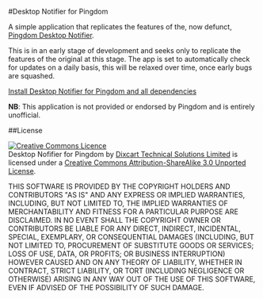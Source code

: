 #Desktop Notifier for Pingdom

A simple application that replicates the features of the, now defunct, [Pingdom Desktop Notifier](http://royal.pingdom.com/2009/12/22/new-desktop-notifier-for-website-downtime/).

This is in an early stage of development and seeks only to replicate the features of the original at this stage.  The app is set to automatically check for updates on a daily basis, this will be relaxed over time, once early bugs are squashed.

[Install Desktop Notifier for Pingdom and all dependencies](http://blogs.dixcart.com/public/technology/2012/10/pingdom-desktop-notifier-is-dead-long-live-desktop-notifier-for-pingdom.html)

**NB**: This application is not provided or endorsed by Pingdom and is entirely unofficial.

##License

<a rel="license" href="http://creativecommons.org/licenses/by-sa/3.0/"><img alt="Creative Commons Licence" style="border-width:0" src="http://i.creativecommons.org/l/by-sa/3.0/88x31.png" /></a><br /><span xmlns:dct="http://purl.org/dc/terms/" href="http://purl.org/dc/dcmitype/InteractiveResource" property="dct:title" rel="dct:type">Desktop Nofifier for Pingdom</span> by <a xmlns:cc="http://creativecommons.org/ns#" href="http://dixcart.com/it" property="cc:attributionName" rel="cc:attributionURL">Dixcart Technical Solutions Limited</a> is licensed under a <a rel="license" href="http://creativecommons.org/licenses/by-sa/3.0/">Creative Commons Attribution-ShareAlike 3.0 Unported License</a>.

THIS SOFTWARE IS PROVIDED BY THE COPYRIGHT HOLDERS AND CONTRIBUTORS "AS IS" AND ANY EXPRESS OR IMPLIED WARRANTIES, INCLUDING, BUT NOT LIMITED TO, THE IMPLIED WARRANTIES OF MERCHANTABILITY AND FITNESS FOR A PARTICULAR PURPOSE ARE DISCLAIMED. IN NO EVENT SHALL THE COPYRIGHT OWNER OR CONTRIBUTORS BE LIABLE FOR ANY DIRECT, INDIRECT, INCIDENTAL, SPECIAL, EXEMPLARY, OR CONSEQUENTIAL DAMAGES (INCLUDING, BUT NOT LIMITED TO, PROCUREMENT OF SUBSTITUTE GOODS OR SERVICES; LOSS OF USE, DATA, OR PROFITS; OR BUSINESS INTERRUPTION) HOWEVER CAUSED AND ON ANY THEORY OF LIABILITY, WHETHER IN CONTRACT, STRICT LIABILITY, OR TORT (INCLUDING NEGLIGENCE OR OTHERWISE) ARISING IN ANY WAY OUT OF THE USE OF THIS SOFTWARE, EVEN IF ADVISED OF THE POSSIBILITY OF SUCH DAMAGE.